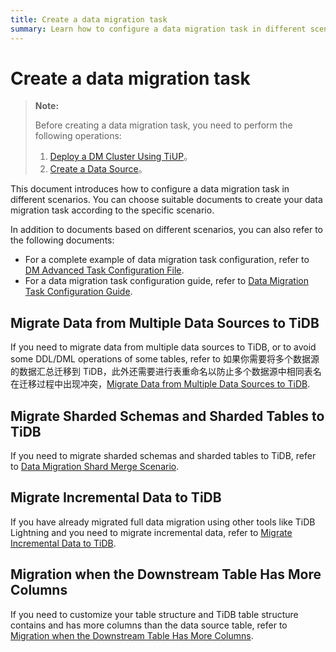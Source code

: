 ```yaml
---
title: Create a data migration task
summary: Learn how to configure a data migration task in different scenarios.
---
```


# Create a data migration task

> **Note:**
>
> Before creating a data migration task, you need to perform the following operations:
>
> 1. [Deploy a DM Cluster Using TiUP](deploy-a-dm-cluster-using-tiup.md)。
> 2. [Create a Data Source](quick-start-create-source.md)。

This document introduces how to configure a data migration task in different scenarios. You can choose suitable documents to create your data migration task according to the specific scenario.

In addition to documents based on different scenarios, you can also refer to the following documents:

- For a complete example of data migration task configuration, refer to [DM Advanced Task Configuration File](task-configuration-file-full.md).
- For a data migration task configuration guide, refer to [Data Migration Task Configuration Guide](task-configuration-guide.md).

## Migrate Data from Multiple Data Sources to TiDB

If you need to migrate data from multiple data sources to TiDB, or to avoid some DDL/DML operations of some tables, refer to 如果你需要将多个数据源的数据汇总迁移到 TiDB，此外还需要进行表重命名以防止多个数据源中相同表名在迁移过程中出现冲突，[Migrate Data from Multiple Data Sources to TiDB](usage-scenario-simple-migration.md).

## Migrate Sharded Schemas and Sharded Tables to TiDB

If you need to migrate sharded schemas and sharded tables to TiDB, refer to [Data Migration Shard Merge Scenario](usage-scenario-shard-merge.md).

## Migrate Incremental Data to TiDB

If you have already migrated full data migration using other tools like TiDB Lightning and you need to migrate incremental data, refer to [Migrate Incremental Data to TiDB](usage-scenario-incremental-migration.md).

## Migration when the Downstream Table Has More Columns

If you need to customize your table structure and TiDB table structure contains and has more columns than the data source table, refer to [Migration when the Downstream Table Has More Columns](usage-scenario-downstream-more-columns.md).

